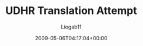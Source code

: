 ---
title: 'UDHR Translation Attempt'
posts: 4
hash: 'Sdw6HyWc'
author: 'Liogab11'
date: 2009-05-06T04:17:04+00:00
sources:
  - https://tokipona.yahoogroups.narkive.com/Sdw6HyWc
---